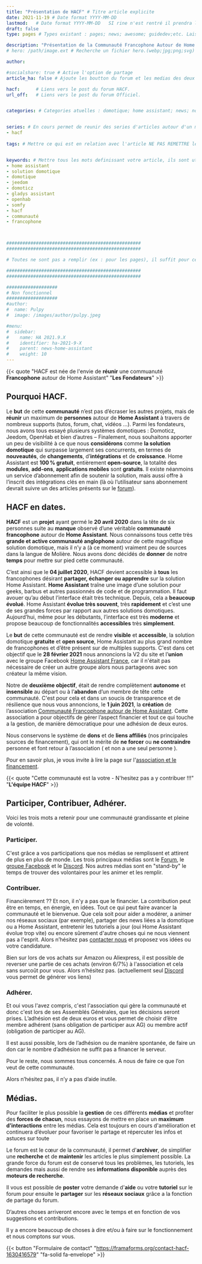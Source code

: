 ```yaml
---
title: "Présentation de HACF" # Titre article explicite
date: 2021-11-19 # Date format YYYY-MM-DD
lastmod:   # Date format YYYY-MM-DD   SI rine n'est rentré il prendra la modification GIT.
draft: false
type: pages # Types existant : pages; news; awesome; guidedev;etc. Laisser vide pour les articles

description: "Présentation de la Communauté Francophone Autour de Home Assistant" # Description du sujet.
# hero: /path/image.ext # Recherche un fichier hero.(webp;jpg;png;svg) a la racine du dossier OU si un hero est defini ici SINON il prend un hero par defaut.

author:

#socialshare: true # Active l'option de partage
article_ha: false # Ajoute les boutton du forum et les medias des deux communautés Home Assistant (Off et HACF)

hacf:      # Liens vers le post du forum HACF.
url_off:   # Liens vers le post du forum Officiel.


categories: # Categories atuelles : domotique; home assistant; news; nodered;....


series: # En cours permet de reunir des series d'articles autour d'un meme sujet (ex : bien debuter avec HA; ou les addons essentiels pour commencer).
- hacf
  
tags: # Mettre ce qui est en relation avec l'article NE PAS REMETTRE les categories.


keywords: # Mettre tous les mots definissant votre article, ils sont utilisés pour le referencement. PAS de limitation.
- home assistant
- solution domotique
- domotique
- jeedom
- domoticz
- gladys assistant
- openhab
- somfy
- hacf
- communauté
- francophone



##################################################
##################################################

# Toutes ne sont pas a remplir (ex : pour les pages), il suffit pour cela de ne rien  mettre apres les : ou alors de commenter la ligne avec un # devant.

##################################################
##################################################

###################
# Non fonctionnel
###################
#author:
#  name: Pulpy
#  image: /images/author/pulpy.jpeg

#menu:
#  sidebar:
#    name: HA 2021.9.X
#    identifier: ha-2021-9-X
#    parent: news-home-assistant
#    weight: 10
---
```

{{< quote "HACF est née de l'envie de **réunir** une commuanuté **Francophone** autour de Home Assistant" "**Les Fondateurs**" >}}

## Pourquoi HACF.
Le **but** de cette **communauté** n’est pas d’écraser les autres projets, mais de **réunir** un maximum de **personnes** autour de **Home Assistant** à travers de nombreux supports (tutos, forum, chat, vidéos …). Parmi les fondateurs, nous avons tous essayé plusieurs systèmes domotiques : Domoticz, Jeedom, OpenHab et bien d’autres – Finalement, nous souhaitons apporter un peu de visibilité à ce que nous **considérons** comme **la solution domotique** qui surpasse largement ses concurrents, en termes de **nouveautés**, de **changements**, d’**intégrations** et de **croissance**. Home Assistant est **100 % gratuit**, entièrement **open-source**, la totalité des **modules**, **add-ons**, **applications mobiles** sont **gratuits**. Il existe néanmoins un service d’abonnement afin de soutenir la solution, mais aussi offre à l’inscrit des intégrations clés en main (là où l’utilisateur sans abonnement devrait suivre un des articles présents sur le [forum](https:forum.hacf.fr)).


## HACF en dates.
**HACF** est un **projet** ayant germé le **20 avril 2020** dans la tête de six personnes suite au **manque** observé d’une véritable **communauté francophone** autour de **Home Assistant**. Nous connaissons tous cette très **grande et active communauté anglophone** autour de cette magnifique solution domotique, mais il n’y a (à ce moment) vraiment peu de sources dans la langue de Molière. Nous avons donc décidés de **donner** de notre **temps** pour mettre sur pied cette communauté.

C’est ainsi que le **04 juillet 2020**, HACF devient accessible à **tous** les francophones désirant **partager, échanger ou apprendre** sur la solution Home Assistant. **Home Assistant** traîne une image d’une solution pour geeks, barbus et autres passionnés de code et de programmation. Il faut avouer qu’au début l’interface était très technique. Depuis, cela a **beaucoup évolué**. Home Assistant **évolue très souvent**, très **rapidement** et c’est une de ses grandes forces par rapport aux autres solutions domotiques. Aujourd’hui, même pour les débutants, l’interface est très **moderne** et propose beaucoup de fonctionnalités **accessibles** très **simplement**.

Le **but** de cette communauté est de rendre **visible** et **accessible**, la solution domotique **gratuite** et **open source**, Home Assistant au plus grand nombre de francophones et d’être présent sur de multiples supports. C'est dans cet objectif que le **28 février 2021** nous annoncions la V2 du site et l’**union** avec le groupe Facebook [Home Assistant France](https://groupe-facebook.hacf.fr), car il n'était pas nécessaire de créer un autre groupe alors nous partageons avec son créateur la même vision.

Notre de **deuxième objectif**, était de rendre complètement **autonome** et **insensible** au départ ou à l’**abandon** d’un membre de tête cette communauté. C'est pour cela et dans un soucis de transparence et de résilience que nous vous annoncions, le **1 juin 2021**, la **création** de l’association [Communauté Francophone autour de Home Assistant](../association/). Cette association a pour objectifs de gérer l’aspect financier et tout ce qui touche a la gestion, de manière démocratique pour une adhésion de deux euros.

Nous conservons le système de **dons** et de **liens affiliés** (nos principales sources de financement), qui ont le mérite de **ne forcer** ou **ne contraindre** personne et font retour à l’association ( et non a une seul personne ).

Pour en savoir plus, je vous invite à lire la page sur l'[association et le financement](./../association/).

{{< quote "Cette communauté est la votre - N'hesitez pas a y contribuer !!!" "**L'équipe HACF**" >}}

## Participer, Contribuer, Adhérer.
Voici les trois mots a retenir pour une communauté grandissante et pleine de volonté.

### Participer.
C'est grâce a vos participations que nos médias se remplissent et attirent de plus en plus de monde. Les trois principaux médias sont le [Forum](https://forum.hacf.fr), le [groupe Facebook](https://groupe-facebook.hacf.fr) et le [Discord](https://discord.hacf.fr). Nos autres médias sont en "stand-by" le temps de trouver des volontaires pour les animer et les remplir.

### Contribuer.

Financièrement ?? Et non, il n'y a pas que le financier. La contribution peut être en temps, en énergie, en idées. Tout ce qui peut faire avancer la communauté et le bienvenue. Que cela soit pour aider a modérer, a animer nos réseaux sociaux (par exemple), partager des news liées a la domotique ou a Home Assistant, entretenir les tutoriels a jour (oui Home Assistant évolue trop vite) ou encore sûrement d'autre choses qui ne nous viennent pas a l'esprit. Alors n’hésitez pas [contacter nous](https://framaforms.org/contact-hacf-1630416579) et proposez vos idées ou votre candidature.

Bien sur lors de vos achats sur Amazon ou Aliexpress, il est possible de reverser une partie de ces achats (environ 6/7%) à l'association et cela sans surcoût pour vous. Alors n’hésitez pas. (actuellement seul [Discord](https://discord.hacf.fr) vous permet de générer vos liens)

### Adhérer.
Et oui vous l'avez compris, c'est l'association qui gère la communauté et donc c'est lors de ses Assemblés Générales, que les décisions seront prises. L’adhésion est de deux euros et vous permet de choisir d’être membre adhérent (sans obligation de participer aux AG) ou membre actif (obligation de participer au AG).

Il est aussi possible, lors de l’adhésion ou de manière spontanée, de faire un don car le nombre d’adhésion ne suffit pas a financer le serveur.

Pour le reste, nous sommes tous concernés. A nous de faire ce que l’on veut de cette communauté.

Alors n’hésitez pas, il n’y a pas d’aide inutile.


## Médias.
Pour faciliter le plus possible la **gestion** de ces différents **médias** et profiter des **forces de chacun**, nous essayons de mettre en place un **maximum d’interactions** entre les médias. Cela est toujours en cours d'amélioration et continuera d’évoluer pour favoriser le partage et répercuter les infos et astuces sur toute

Le forum est le cœur de la communauté, il permet d'**archiver**, de simplifier une **recherche** et de **maintenir** les articles le plus simplement possible. La grande force du forum est de conservé tous les problèmes, les tutoriels, les demandes mais aussi de rendre ses **informations disponible** auprès des **moteurs de recherche**.

Il vous est possible de **poster** votre demande d'**aide** ou votre **tutoriel** sur le forum pour ensuite le **partager** sur les **réseaux sociaux** grâce a la fonction de partage du forum.

D’autres choses arriveront encore avec le temps et en fonction de vos suggestions et contributions.

Il y a encore beaucoup de choses à dire et/ou à faire sur le fonctionnement et nous comptons sur vous.

{{< button "Formulaire de contact" "https://framaforms.org/contact-hacf-1630416579" "fa-solid fa-envelope" >}}

